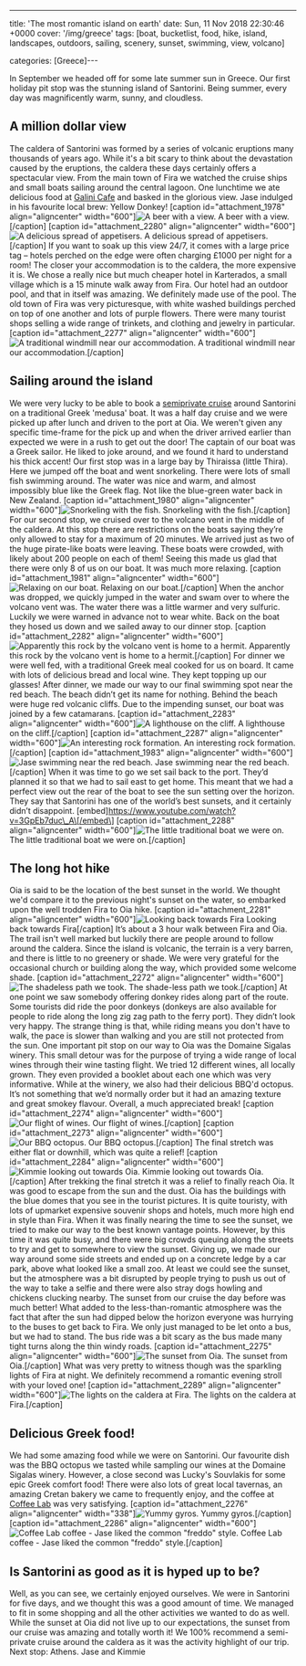 ---
title: 'The most romantic island on earth'
date: Sun, 11 Nov 2018 22:30:46 +0000
cover: '/img/greece'
tags: [boat, bucketlist, food, hike, island, landscapes, outdoors, sailing, scenery, sunset, swimming, view, volcano]

categories: [Greece]---

In September we headed off for some late summer sun in Greece. Our first holiday pit stop was the stunning island of Santorini. Being summer, every day was magnificently warm, sunny, and cloudless.

A million dollar view
---------------------

The caldera of Santorini was formed by a series of volcanic eruptions many thousands of years ago. While it's a bit scary to think about the devastation caused by the eruptions, the caldera these days certainly offers a spectacular view. From the main town of Fira we watched the cruise ships and small boats sailing around the central lagoon. One lunchtime we ate delicious food at [Galini Cafe](http://www.galinicafesantorini.com/) and basked in the glorious view. Jase indulged in his favourite local brew: Yellow Donkey! \[caption id="attachment_1978" align="aligncenter" width="600"\]![A beer with a view.](http://coupleofkiwis.com/wp-content/uploads/2018/11/santorinibeer-600x338.jpg) A beer with a view.\[/caption\] \[caption id="attachment_2280" align="aligncenter" width="600"\]![A delicious spread of appetisers. ](http://coupleofkiwis.com/wp-content/uploads/2018/11/IMG_20180830_125529-600x338.jpg) A delicious spread of appetisers.\[/caption\] If you want to soak up this view 24/7, it comes with a large price tag – hotels perched on the edge were often charging £1000 per night for a room! The closer your accommodation is to the caldera, the more expensive it is. We chose a really nice but much cheaper hotel in Karterados, a small village which is a 15 minute walk away from Fira. Our hotel had an outdoor pool, and that in itself was amazing. We definitely made use of the pool. The old town of Fira was very picturesque, with white washed buildings perched on top of one another and lots of purple flowers. There were many tourist shops selling a wide range of trinkets, and clothing and jewelry in particular. \[caption id="attachment_2277" align="aligncenter" width="600"\]![A traditional windmill near our accommodation.](http://coupleofkiwis.com/wp-content/uploads/2018/11/IMG_20180831_094125-600x338.jpg) A traditional windmill near our accommodation.\[/caption\]

Sailing around the island
-------------------------

We were very lucky to be able to book a [semiprivate cruise](https://www.calderayachting.gr/en/traditional) around Santorini on a traditional Greek 'medusa' boat. It was a half day cruise and we were picked up after lunch and driven to the port at Oia. We weren't given any specific time-frame for the pick up and when the driver arrived earlier than expected we were in a rush to get out the door! The captain of our boat was a Greek sailor. He liked to joke around, and we found it hard to understand his thick accent! Our first stop was in a large bay by Thiraissa (little Thira). Here we jumped off the boat and went snorkeling. There were lots of small fish swimming around. The water was nice and warm, and almost impossibly blue like the Greek flag. Not like the blue-green water back in New Zealand. \[caption id="attachment_1980" align="aligncenter" width="600"\]![Snorkeling with the fish.](http://coupleofkiwis.com/wp-content/uploads/2018/11/santorini_snorkling-600x338.jpg) Snorkeling with the fish.\[/caption\] For our second stop, we cruised over to the volcano vent in the middle of the caldera. At this stop there are restrictions on the boats saying they’re only allowed to stay for a maximum of 20 minutes. We arrived just as two of the huge pirate-like boats were leaving. These boats were crowded, with likely about 200 people on each of them! Seeing this made us glad that there were only 8 of us on our boat. It was much more relaxing. \[caption id="attachment_1981" align="aligncenter" width="600"\]![Relaxing on our boat.](http://coupleofkiwis.com/wp-content/uploads/2018/11/santorini_boatrelax-600x338.jpg) Relaxing on our boat.\[/caption\] When the anchor was dropped, we quickly jumped in the water and swam over to where the volcano vent was. The water there was a little warmer and very sulfuric. Luckily we were warned in advance not to wear white. Back on the boat they hosed us down and we sailed away to our dinner stop. \[caption id="attachment_2282" align="aligncenter" width="600"\]![Apparently this rock by the volcano vent is home to a hermit.](http://coupleofkiwis.com/wp-content/uploads/2018/11/IMG_20180831_163237-600x338.jpg) Apparently this rock by the volcano vent is home to a hermit.\[/caption\] For dinner we were well fed, with a traditional Greek meal cooked for us on board. It came with lots of delicious bread and local wine. They kept topping up our glasses! After dinner, we made our way to our final swimming spot near the red beach. The beach didn’t get its name for nothing. Behind the beach were huge red volcanic cliffs. Due to the impending sunset, our boat was joined by a few catamarans. \[caption id="attachment_2283" align="aligncenter" width="600"\]![A lighthouse on the cliff.](http://coupleofkiwis.com/wp-content/uploads/2018/11/IMG_20180831_181141-600x338.jpg) A lighthouse on the cliff.\[/caption\] \[caption id="attachment_2287" align="aligncenter" width="600"\]![An interesting rock formation.](http://coupleofkiwis.com/wp-content/uploads/2018/11/IMG_20180831_181910-600x338.jpg) An interesting rock formation.\[/caption\] \[caption id="attachment_1983" align="aligncenter" width="600"\]![Jase swimming near the red beach.](http://coupleofkiwis.com/wp-content/uploads/2018/11/Santorini_redbeach-600x338.jpg) Jase swimming near the red beach.\[/caption\] When it was time to go we set sail back to the port. They’d planned it so that we had to sail east to get home. This meant that we had a perfect view out the rear of the boat to see the sun setting over the horizon. They say that Santorini has one of the world’s best sunsets, and it certainly didn’t disappoint. \[embed\]https://www.youtube.com/watch?v=3GpEb7duc\_A\[/embed\] \[caption id="attachment\_2288" align="aligncenter" width="600"\]![The little traditional boat we were on.](http://coupleofkiwis.com/wp-content/uploads/2018/11/IMG_20180831_195745-600x338.jpg) The little traditional boat we were on.\[/caption\]

The long hot hike
-----------------

Oia is said to be the location of the best sunset in the world. We thought we'd compare it to the previous night's sunset on the water, so embarked upon the well trodden Fira to Oia hike. \[caption id="attachment_2281" align="aligncenter" width="600"\]![Looking back towards Fira](http://coupleofkiwis.com/wp-content/uploads/2018/11/IMG_20180830_145106-600x338.jpg) Looking back towards Fira\[/caption\] It’s about a 3 hour walk between Fira and Oia. The trail isn't well marked but luckily there are people around to follow around the caldera. Since the island is volcanic, the terrain is a very barren, and there is little to no greenery or shade. We were very grateful for the occasional church or building along the way, which provided some welcome shade. \[caption id="attachment_2272" align="aligncenter" width="600"\]![The shadeless path we took.](http://coupleofkiwis.com/wp-content/uploads/2018/11/IMG_20180901_114758-2-600x338.jpg) The shade-less path we took.\[/caption\] At one point we saw somebody offering donkey rides along part of the route. Some tourists did ride the poor donkeys (donkeys are also available for people to ride along the long zig zag path to the ferry port). They didn’t look very happy. The strange thing is that, while riding means you don't have to walk, the pace is slower than walking and you are still not protected from the sun. One important pit stop on our way to Oia was the Domaine Sigalas winery. This small detour was for the purpose of trying a wide range of local wines through their wine tasting flight. We tried 12 different wines, all locally grown. They even provided a booklet about each one which was very informative. While at the winery, we also had their delicious BBQ'd octopus. It’s not something that we’d normally order but it had an amazing texture and great smokey flavour. Overall, a much appreciated break! \[caption id="attachment_2274" align="aligncenter" width="600"\]![Our flight of wines.](http://coupleofkiwis.com/wp-content/uploads/2018/11/IMG_20180901_131142-2-600x338.jpg) Our flight of wines.\[/caption\] \[caption id="attachment_2273" align="aligncenter" width="600"\]![Our BBQ octopus.](http://coupleofkiwis.com/wp-content/uploads/2018/11/IMG_20180901_131918-2-600x338.jpg) Our BBQ octopus.\[/caption\] The final stretch was either flat or downhill, which was quite a relief! \[caption id="attachment_2284" align="aligncenter" width="600"\]![Kimmie looking out towards Oia.](http://coupleofkiwis.com/wp-content/uploads/2018/11/IMG_20180901_121006-600x338.jpg) Kimmie looking out towards Oia.\[/caption\] After trekking the final stretch it was a relief to finally reach Oia. It was good to escape from the sun and the dust. Oia has the buildings with the blue domes that you see in the tourist pictures. It is quite touristy, with lots of upmarket expensive souvenir shops and hotels, much more high end in style than Fira. When it was finally nearing the time to see the sunset, we tried to make our way to the best known vantage points. However, by this time it was quite busy, and there were big crowds queuing along the streets to try and get to somewhere to view the sunset. Giving up, we made our way around some side streets and ended up on a concrete ledge by a car park, above what looked like a small zoo. At least we could see the sunset, but the atmosphere was a bit disrupted by people trying to push us out of the way to take a selfie and there were also stray dogs howling and chickens clucking nearby. The sunset from our cruise the day before was much better! What added to the less-than-romantic atmosphere was the fact that after the sun had dipped below the horizon everyone was hurrying to the buses to get back to Fira. We only just managed to be let onto a bus, but we had to stand. The bus ride was a bit scary as the bus made many tight turns along the thin windy roads. \[caption id="attachment_2275" align="aligncenter" width="600"\]![The sunset from Oia.](http://coupleofkiwis.com/wp-content/uploads/2018/11/IMG_20180901_193952-2-600x338.jpg) The sunset from Oia.\[/caption\] What was very pretty to witness though was the sparkling lights of Fira at night. We definitely recommend a romantic evening stroll with your loved one! \[caption id="attachment_2289" align="aligncenter" width="600"\]![The lights on the caldera at Fira.](http://coupleofkiwis.com/wp-content/uploads/2018/11/IMG_20180901_202904-600x338.jpg) The lights on the caldera at Fira.\[/caption\]

Delicious Greek food!
---------------------

We had some amazing food while we were on Santorini. Our favourite dish was the BBQ octopus we tasted while sampling our wines at the Domaine Sigalas winery. However, a close second was Lucky's Souvlakis for some epic Greek comfort food! There were also lots of great local tavernas, an amazing Cretan bakery we came to frequently enjoy, and the coffee at [Coffee Lab](https://www.coffeelab.gr) was very satisfying. \[caption id="attachment_2276" align="aligncenter" width="338"\]![Yummy gyros.](http://coupleofkiwis.com/wp-content/uploads/2018/11/IMG_20180831_123135-338x600.jpg) Yummy gyros.\[/caption\] \[caption id="attachment_2286" align="aligncenter" width="600"\]![Coffee Lab coffee - Jase liked the common "freddo" style.](http://coupleofkiwis.com/wp-content/uploads/2018/11/IMG_20180831_101128-600x338.jpg) Coffee Lab coffee - Jase liked the common "freddo" style.\[/caption\]

Is Santorini as good as it is hyped up to be?
---------------------------------------------

Well, as you can see, we certainly enjoyed ourselves. We were in Santorini for five days, and we thought this was a good amount of time. We managed to fit in some shopping and all the other activities we wanted to do as well. While the sunset at Oia did not live up to our expectations, the sunset from our cruise was amazing and totally worth it! We 100% recommend a semi-private cruise around the caldera as it was the activity highlight of our trip. Next stop: Athens. Jase and Kimmie